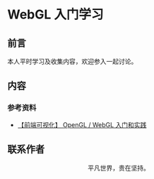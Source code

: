 # WebGL 入门学习

## 前言

本人平时学习及收集内容，欢迎参入一起讨论。

## 内容

### 参考资料

- [【前端可视化】 OpenGL / WebGL 入门和实践](https://mp.weixin.qq.com/s/jBM8aRFgPMIeH6jAAFQmxA)

## 联系作者

<div align="center">
    <p>
        平凡世界，贵在坚持。
    </p>
    <img :src="$withBase('/about/contact.png')" />
</div>
